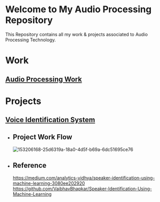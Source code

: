 # Welcome to My Audio Processing Repository

This Repository contains all my work & projects associated to Audio Processing Technology.

# Work  
## [Audio Processing Work](https://github.com/Muhammad-Usama-07/Audio-Processing/blob/main/AudioBasedWork.ipynb)


# Projects 
## [Voice Identification System](https://github.com/Muhammad-Usama-07/Audio-Processing-/tree/main/voice%20identification%20system)
 - ## Project Work Flow
   ![153206168-25d6319a-18a0-4d5f-b69a-6dc51695ce76](https://user-images.githubusercontent.com/51862131/153382240-03fd542c-ed41-4bf1-9959-baa8f870068b.png)
   
 - ## Reference
   https://medium.com/analytics-vidhya/speaker-identification-using-machine-learning-3080ee202920
   https://github.com/VaibhavBhapkar/Speaker-Identification-Using-Machine-Learning


